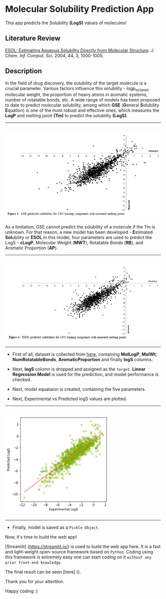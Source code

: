 # Molecular Solubility Prediction App

This app predicts the Solubility **(LogS)** values of molecules!

## Literature Review

[ESOL: Estimating Aqueous Solubility Directly from Molecular Structure](https://pubs.acs.org/doi/10.1021/ci034243x). _J. Chem. Inf. Comput. Sci._ 2004, 44, 3, 1000-1005.

## Description

In the field of drug discovery, the solubility of the target molecule is a crucial parameter. Various factors influence this solubility - logp<sub>octanol</sub>, molecular weight, the proportion of heavy atoms in aromatic systems, number of rotatable bonds, etc.
A wide range of models has been proposed to date to predict molecular solubility, among which **GSE** (**G**eneral **S**olubility **E**quation) is one of the most robust and effective ones, which measures the **LogP** and melting point **(Tm)** to predict the solubility **(LogS)**.

---

## ![GSE Experimental vs Predicted](GSE.png)

As a limitation, GSE cannot predict the solubility of a molecule if the Tm is unknown. For that reason, a new model has been developed - **E**stimated **Sol**ubility or **ESOL**.In this model, four parameters are used to predict the LogS - **cLogP**, Molecular Weight (**MWT**), Rotatable Bonds (**RB**), and Aromatic Proportion (**AP**).

---

## ![ESOL Experimental vs Predicted](ESOL.png)

---

- First of all, dataset is collected from [here](https://raw.githubusercontent.com/dataprofessor/data/master/delaney_solubility_with_descriptors.csv), containing **MolLogP**, **MolWt**, **NumRotatableBonds**, **AromaticProportion** and finally **logS** columns.

- Next, **logS** column is dropped and assigned as the `target`.
  **Linear Regression Model** is used for the prediction, and model performance is checked.
- Next, model equataion is created, containing the five parameters.
- Next, Experimental vs Predicted logS values are plotted.

---

## ![Experimental vs Predicted LogS for Training Data](exp_vs_pred.png)

---

- Finally, model is saved as a `Pickle Object`.

Now, it's time to build the web app!

[Streamlit] (https://streamlit.io/) is used to build the web app here. It is a fast and light-weight open-source framework based on `Python`. Coding using this framework is extremely easy one can start coding on it `without any prior front-end knowledge`. 

The final result can be seen [here] (). 

Thank you for your attention.

Happy coding :)
